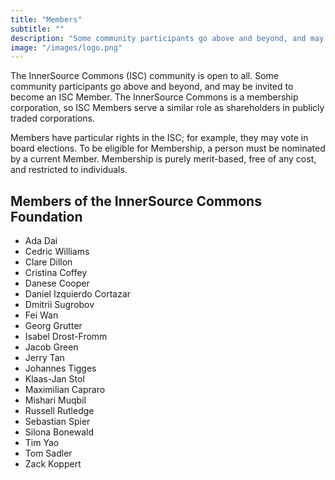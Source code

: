```yaml
---
title: "Members"
subtitle: ""
description: "Some community participants go above and beyond, and may be invited to become an ISC Member."
image: "/images/logo.png"
---
```


The InnerSource Commons (ISC) community is open to all. Some community participants go above and beyond, and may be invited to become an ISC Member.
The InnerSource Commons is a membership corporation, so ISC Members serve a similar role as shareholders in publicly traded corporations.

Members have particular rights in the ISC; for example, they may vote in board elections.
To be eligible for Membership, a person must be nominated by a current Member.
Membership is purely merit-based, free of any cost, and restricted to individuals.

## Members of the InnerSource Commons Foundation

* Ada Dai
* Cedric Williams
* Clare Dillon
* Cristina Coffey
* Danese Cooper
* Daniel Izquierdo Cortazar
* Dmitrii Sugrobov
* Fei Wan
* Georg Grutter
* Isabel Drost-Fromm
* Jacob Green
* Jerry Tan
* Johannes Tigges
* Klaas-Jan Stol
* Maximilian Capraro
* Mishari Muqbil
* Russell Rutledge
* Sebastian Spier
* Silona Bonewald
* Tim Yao
* Tom Sadler
* Zack Koppert

